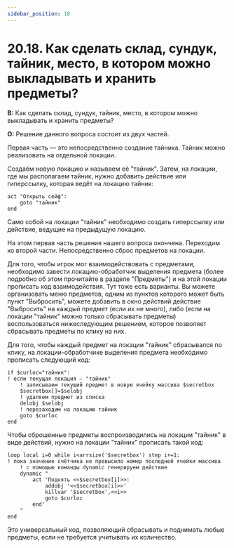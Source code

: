 ```yaml
---
sidebar_position: 18
---
```


# 20.18. Как сделать склад, сундук, тайник, место, в котором можно выкладывать и хранить предметы?
<!-- [:faq_20_18] -->
**В:** Как сделать склад, сундук, тайник, место, в котором можно выкладывать и хранить предметы?

**О:**
Решение данного вопроса состоит из двух частей.

Первая часть — это непосредственно создание тайника. Тайник можно реализовать на отдельной локации.

Создаём новую локацию и называем её "тайник". Затем, на локации, где мы располагаем тайник, нужно добавить действие или гиперссылку, которая ведёт на локацию тайник:
```qsp
act "Открыть сейф":
	goto "тайник"
end
```
Само собой на локации "тайник" необходимо создать гиперссылку или действие, ведущие на предыдущую локацию.

На этом первая часть решения нашего вопроса окончена. Переходим ко второй части. Непосредственно сброс предметов на локации.

Для того, чтобы игрок мог взаимодействовать с предметами, необходимо завести локацию-обработчик выделения предмета (более подробно об этом прочитайте в разделе "Предметы") и на этой локации прописать код взаимодействия. Тут тоже есть варианты. Вы можете организовать меню предметов, одним из пунктов которого может быть пункт "Выбросить", можете добавить в окно действий действие "Выбросить" на каждый предмет (если их не много), либо (если на локации "тайник" можно только сбрасывать предметы) воспользоваться нижеследующим решением, которое позволяет сбрасывать предметы по клику на них.

Для того, чтобы каждый предмет на локации "тайник" сбрасывался по клику, на локации-обработчике выделения предмета необходимо прописать следующий код:
```qsp
if $curloc="тайник":
! если текущая локация — "тайник"
	! записываем текущий предмет в новую ячейку массива $secretbox
	$secretbox[]=$selobj
	! удаляем предмет из списка
	delobj $selobj
	! перезаходим на локацию тайник
	goto $curloc
end
```
Чтобы сброшенные предметы воспроизводились на локации "тайник" в виде действий, нужно на локации "тайник" прописать такой код:
```qsp
loop local i=0 while i<arrsize('$secretbox') step i+=1:
! пока значение счётчика не превысило номер последней ячейки массива
	! с помощью команды dynamic генерируем действие
	dynamic "
		act 'Поднять <<$secretbox[i]>>:
			addobj '<<$secretbox[i]>>'
			killvar '$secretbox',<<i>>
			goto $curloc
		end'
	"
end
```
Это универсальный код, позволяющий сбрасывать и поднимать любые предметы, если не требуется учитывать их количество.

